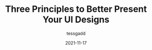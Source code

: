 ---
author: tessgadd
date: 2021-11-17
publisher: uxdesigncc
tags:
  - design
  - meta
target_url: https://uxdesign.cc/three-principles-to-better-present-your-ui-designs-8c47e66aec29
title: Three Principles to Better Present Your UI Designs
---